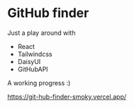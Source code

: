 # GitHub finder

Just a play around with

- React
- Tailwindcss
- DaisyUI
- GitHubAPI

A working progress :) 


https://git-hub-finder-smoky.vercel.app/
